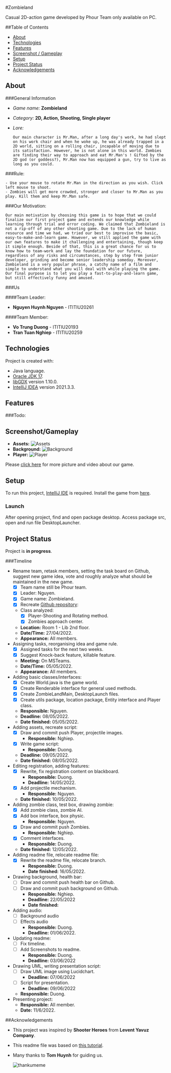 #Zombieland

Casual 2D-action game developed by Phour Team only available on PC.

##Table of Contents
* [About](#about)
* [Technologies](#technologies)
* [Features](#features)
* [Screenshot / Gameplay](#screenshot/Gameplay)
* [Setup](#setup)
* [Project Status](#project-status)
* [Acknowledgements](#acknowledgements)


## About

###General Information

- _Game name:_ **Zombieland**

- _Category:_ **2D, Action, Shooting, Single player**

- _Lore:_
  ```
  Our main character is Mr.Man, after a long day's work, he had slept on his work chair and when he woke up, he was already trapped in a 2D world, sitting on a rolling chair, incapable of moving due to its satisfaction. However, he is not alone in this world. Zombies are finding their way to approach and eat Mr.Man's ! Gifted by the 2D god (or goddess?), Mr.Man now has equipped a gun, try to live as long as you could.
  ```
###Rule:
```
- Use your mouse to rotate Mr.Man in the direction as you wish. Click left mouse to shoot.
- Zombies will get more crowded, stronger and closer to Mr.Man as you play. Kill them and keep Mr.Man safe.
```
###Our Motivation:
```
Our main motivation by choosing this game is to hope that we could finalize our first project game and extends our knowledge while learning through trial and error coding. We claimed that Zombieland is not a rip-off of any other shooting game. Due to the lack of human resource and time we had, we tried our best to improvise the basic, easy-to-make-and-learn game. However, we still applied the game with our own features to make it challenging and entertaining, though keep it simple enough. Beside of that, this is a great chance for us to know how to team-work and lay the foundation for our future, regardless of any risks and circumstances, step by step from junior developer, grinding and become senior leadership someday. Moreover, Zombieland is a very popular phrase, a catchy name of a film and simple to understand what you will deal with while playing the game. Our final purpose is to let you play a fast-to-play-and-learn game, but still effectively funny and amused.
```
###Us

####Team Leader:
- **Nguyen Huynh Nguyen** - ITITIU20261

####Team Member:
- **Vo Trung Duong** - ITITIU20193
- **Tran Tuan Nghiep** - ITITIU20259

## Technologies

Project is created with:
- Java language.
- [Oracle JDK 17](https://www.oracle.com/java/technologies/javase/jdk17-archive-downloads.html).
- [libGDX](https://libgdx.com/) version 1.10.0.
- [IntelliJ IDEA](https://www.jetbrains.com/idea/download/#section=windows) version 2021.3.3.

## Features

###Todo:

## Screenshot/Gameplay
- **Assets:**
  ![Assets]()
- __Background:__
  ![Background]()
- **Player:**
  ![Player]()

Please [click here](https://drive.google.com/drive/folders/1hQIyvF_TvZX1Ip45ahoCsF6WobBCb5ii) for more picture and video about our game.

## Setup
To run this project, [IntelliJ IDE](https://www.jetbrains.com/idea/download/#section=windows) is required. Install the game from [here](https://github.com/PlayerNguyen/ZombieLand). 

### Launch
After opening project, find and open package desktop. Access package src, open and run file DesktopLauncher.

## Project Status 

Project is **in progress**.

###Timeline
- Rename team, retask members, setting the task board on Github, suggest new game idea, vote and roughly analyze what should be maintained in the new game.
    - [x] Team name still be Phour team.
    - [x] Leader: Nguyen.
    - [x] Game name: Zombieland.
    - [x] Recreate [Github repository](https://github.com/PlayerNguyen/ZombieLand):
    - Class analyzed:
        - [x] Player-Shooting and Rotating method.
        - [x] Zombies approach center.
    - **Location:** Room 1 - Lib 2nd floor.
    - **Date/Time:** 27/04/2022.
    - **Appearance:** All members.
- Assigning tasks, reorganising idea and game rule.
    - [x] Assigned tasks for the next two weeks.
    - [x] Suggest Knock-back feature, killable feature.
    - **Meeting:** On MSTeams.
    - **Date/Time:** 05/05/2022.
    - **Appearance:** All members.
- Adding basic classes/interfaces:
    - [x] Create World.java is the game world.
    - [x] Create Renderable interface for general used methods.
    - [x] Create ZombieLandMain, DesktopLaunch files.
    - [x] Create utils package, location package, Entity interface and Player class.
    - **Responsible:** Nguyen.
    - **Deadline:** 08/05/2022.
    - **Date finished:** 05/05/2022.
- Adding assets, recreate script:
    - [x] Draw and commit push Player, projectile images.
      - **Responsible:** Nghiep.
    - [x] Write game script:
      - **Responsible:** Duong.
    - **Deadline:** 09/05/2022.
    - **Date finished:** 08/05/2022.
- Editing registration, adding features:
  - [x] Rewrite, fix registration content on blackboard.
    - **Responsible:** Duong.
    - **Deadline:** 14/05/2022.
  - [x] Add projectile mechanism.
    - **Responsible:** Nguyen.
  - **Date finished:** 10/05/2022.
- Adding zombie class, test box, drawing zombie:
  - [x] Add zombie class, zombie AI.
  - [x] Add box interface, box physic.
    - **Responsible:** Nguyen.
  - [x] Draw and commit push Zombies.
    - **Responsible:** Nghiep.
  - [x] Comment interfaces.
    - **Responsible:** Duong.
  - **Date finished:** 12/05/2022.
- Adding readme file, relocate readme file:
  - [x] Rewrite the readme file, relocate branch.
    - **Responsible:** Duong.
    - **Date finished:** 16/05/2022.
- Drawing background, health bar:
  - [ ] Draw and commit push health bar on Github.
  - [ ] Draw and commit push background on Github.
    - **Responsible:** Nghiep.
    - **Deadline:** 22/05/2022
    - **Date finished:**
- Adding audio:
  - [ ] Background audio
  - [ ] Effects audio
    - **Responsible:** Duong.
    - **Deadline:** 01/06/2022.
- Updating readme:
  - [ ] Fix timeline.
  - [ ] Add Screenshots to readme.
    - **Responsible:** Duong.
    - **Deadline:** 03/06/2022
- Drawing UML, writing presentation script:
  - [ ] Draw UML image using Lucidchart.
    - **Deadline:** 07/06/2022
  - [ ] Script for presentation.
    - **Deadline:** 09/06/2022
  - **Responsible:** Duong.
- Presenting project:
  - **Responsible:** All member.
  - **Date:** 11/6/2022.

##Acknowledgements
- This project was inspired by **Shooter Heroes** from **Levent Yavuz Company**.
- This readme file was based on [this tutorial](https://bulldogjob.com/news/449-how-to-write-a-good-readme-for-your-github-project).
- Many thanks to **Tom Huynh** for guiding us.

  ![thankumeme](https://user-images.githubusercontent.com/99232451/163300884-74f400b5-63ac-4997-b138-8d822bf38fdb.jpg)